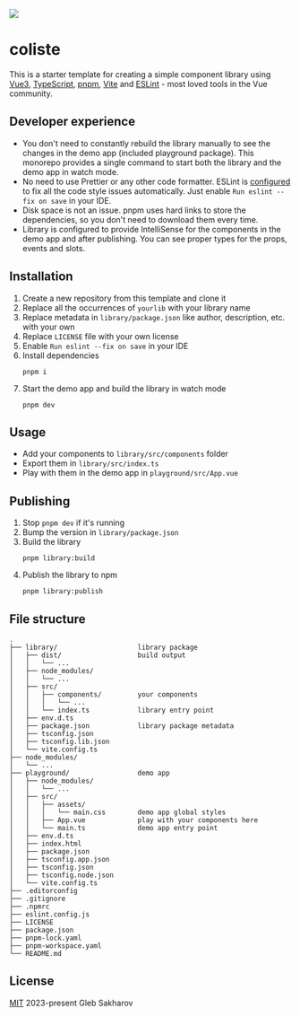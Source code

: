 ![](https://user-images.githubusercontent.com/35118149/213958815-794959eb-834e-4fb6-a0f8-f17b8cdad55f.svg)

# coliste

This is a starter template for creating a simple component library using [Vue3](https://vuejs.org/),
[TypeScript](https://www.typescriptlang.org/), [pnpm](https://pnpm.io/), [Vite](https://vitejs.dev/)
and [ESLint](https://eslint.org/) - most loved tools in the Vue community.

## Developer experience
- You don't need to constantly rebuild the library manually to see the changes in the demo app (included playground
package). This monorepo provides a single command to start both the library and the demo app in watch mode.
- No need to use Prettier or any other code formatter. ESLint is [configured](https://github.com/antfu/eslint-config)
to fix all the code style issues automatically. Just enable `Run eslint --fix on save` in your IDE.
- Disk space is not an issue. pnpm uses hard links to store the dependencies, so you don't need to download them every
time.
- Library is configured to provide IntelliSense for the components in the demo app and after publishing. You can
see proper types for the props, events and slots.

## Installation
1. Create a new repository from this template and clone it
2. Replace all the occurrences of `yourlib` with your library name
3. Replace metadata in `library/package.json` like author, description, etc. with your own
4. Replace `LICENSE` file with your own license
5. Enable `Run eslint --fix on save` in your IDE
6. Install dependencies
    ```shell
    pnpm i
    ```
7. Start the demo app and build the library in watch mode
    ```shell
    pnpm dev
    ```

## Usage
- Add your components to `library/src/components` folder
- Export them in `library/src/index.ts`
- Play with them in the demo app in `playground/src/App.vue`

## Publishing
1. Stop `pnpm dev` if it's running
2. Bump the version in `library/package.json`
3. Build the library
    ```shell
    pnpm library:build
    ```
4. Publish the library to npm
    ```shell
    pnpm library:publish
    ```

## File structure
```
.
├── library/                    library package
│   ├── dist/                   build output
│   │   └── ...
│   ├── node_modules/
│   │   └── ...
│   ├── src/
│   │   ├── components/         your components
│   │   │   └── ...
│   │   └── index.ts            library entry point
│   ├── env.d.ts
│   ├── package.json            library package metadata
│   ├── tsconfig.json
│   ├── tsconfig.lib.json
│   └── vite.config.ts
├── node_modules/
│   └── ...
├── playground/                 demo app
│   ├── node_modules/
│   │   └── ...
│   ├── src/
│   │   ├── assets/
│   │   │   └── main.css        demo app global styles
│   │   ├── App.vue             play with your components here
│   │   └── main.ts             demo app entry point
│   ├── env.d.ts
│   ├── index.html
│   ├── package.json
│   ├── tsconfig.app.json
│   ├── tsconfig.json
│   ├── tsconfig.node.json
│   └── vite.config.ts
├── .editorconfig
├── .gitignore
├── .npmrc
├── eslint.config.js
├── LICENSE
├── package.json
├── pnpm-lock.yaml
├── pnpm-workspace.yaml
└── README.md
```

## License
[MIT](https://choosealicense.com/licenses/mit/) 2023-present Gleb Sakharov
